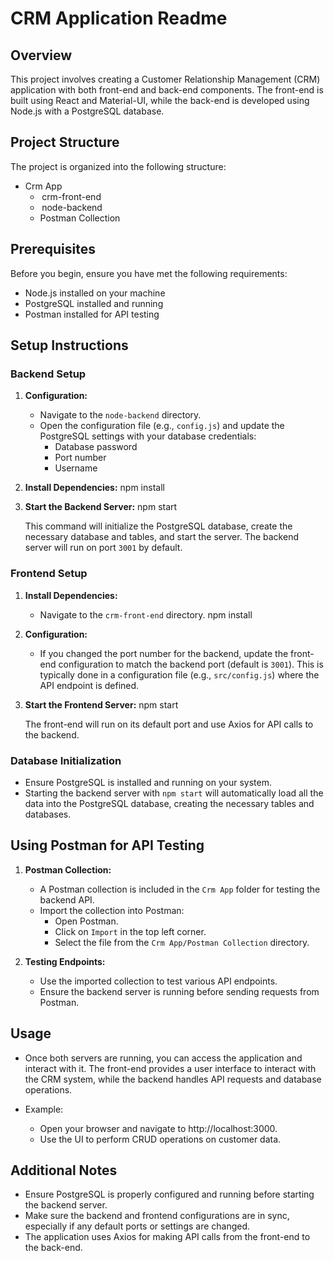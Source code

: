 # CRM Application Readme

## Overview

This project involves creating a Customer Relationship Management (CRM) application with both front-end and back-end components. The front-end is built using React and Material-UI, while the back-end is developed using Node.js with a PostgreSQL database.

## Project Structure

The project is organized into the following structure:

- Crm App ⁠
  - ⁠ crm-front-end ⁠
  - ⁠ node-backend ⁠
  -  Postman Collection


## Prerequisites

Before you begin, ensure you have met the following requirements:

- Node.js installed on your machine
- PostgreSQL installed and running
- Postman installed for API testing

## Setup Instructions

### Backend Setup

1. **Configuration:**
   - Navigate to the `node-backend` directory.
   - Open the configuration file (e.g., `config.js`) and update the PostgreSQL settings with your database credentials:
     - Database password
     - Port number
     - Username

2. **Install Dependencies:**
   npm install

3. **Start the Backend Server:**
   npm start

   This command will initialize the PostgreSQL database, create the necessary database and tables, and start the server. The backend server will run on port `3001` by default.

### Frontend Setup

1. **Install Dependencies:**
   - Navigate to the `crm-front-end` directory.
   npm install

2. **Configuration:**
   - If you changed the port number for the backend, update the front-end configuration to match the backend port (default is `3001`). This is typically done in a configuration file (e.g., `src/config.js`) where the API endpoint is defined.

3. **Start the Frontend Server:**
   npm start
   
   The front-end will run on its default port and use Axios for API calls to the backend.

### Database Initialization

- Ensure PostgreSQL is installed and running on your system.
- Starting the backend server with `npm start` will automatically load all the data into the PostgreSQL database, creating the necessary tables and databases.

## Using Postman for API Testing

1. **Postman Collection:**
   - A Postman collection is included in the `Crm App` folder for testing the backend API.
   - Import the collection into Postman:
     - Open Postman.
     - Click on `Import` in the top left corner.
     - Select the file from the `Crm App/Postman Collection` directory.

2. **Testing Endpoints:**
   - Use the imported collection to test various API endpoints.
   - Ensure the backend server is running before sending requests from Postman.

## Usage

- Once both servers are running, you can access the application and interact with it. The front-end provides a user interface to interact with the CRM system, while the backend handles API requests and database operations.

- Example:
   - Open your browser and navigate to http://localhost:3000.
   - Use the UI to perform CRUD operations on customer data.

## Additional Notes

- Ensure PostgreSQL is properly configured and running before starting the backend server.
- Make sure the backend and frontend configurations are in sync, especially if any default ports or settings are changed.
- The application uses Axios for making API calls from the front-end to the back-end.
